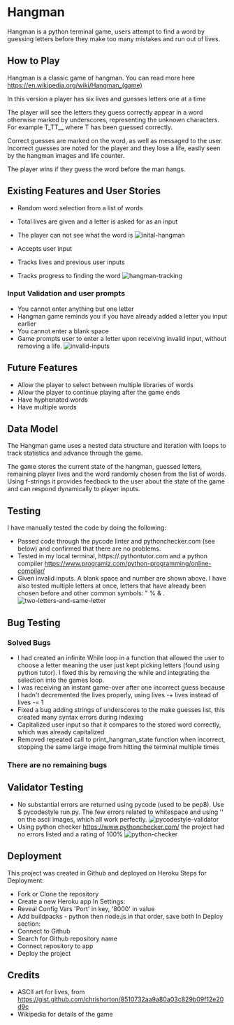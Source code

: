 # Hangman
 Hangman is a python terminal game, users attempt to find a word by guessing letters before they make too many mistakes and run out of lives.

## How to Play 
Hangman is a classic game of hangman. You can read more here https://en.wikipedia.org/wiki/Hangman_(game)

In this version a player has six lives and guesses letters one at a time

The player will see the letters they guess correctly appear in a word otherwise marked by underscores, representing the unknown characters. For example T_TT__ where T has been guessed correctly. 

Correct guesses are marked on the word, as well as messaged to the user. Incorrect guesses are noted for the player and they lose a life, easily seen by the hangman images and life counter.

The player wins if they guess the word before the man hangs.

## Existing Features and User Stories
 - Random word selection from a list of words
 - Total lives are given and a letter is asked for as an input
 - The player can not see what the word is
 ![inital-hangman](assets/images/hangman-welcome.png)

 - Accepts user input
 - Tracks lives and previous user inputs
 - Tracks progress to finding the word
 ![hangman-tracking](assets/images/hangman-tracking.png)

### Input Validation and user prompts
 - You cannot enter anything but one letter
 - Hangman game reminds you if you have already added a letter you input earlier
 - You cannot enter a blank space
 - Game prompts user to enter a letter upon receiving invalid input, without removing a life.
 ![invalid-inputs](assets/images/hangman-invalid-inputs.png)

## Future Features
 - Allow the player to select between multiple libraries of words
 - Allow the player to continue playing after the game ends
 - Have hyphenated words
 - Have multiple words

## Data Model
The Hangman game uses a nested data structure and iteration with loops to track statistics and advance through the game.

The game stores the current state of the hangman, guessed letters, remaining player lives and the word randomly chosen from the list of words. Using f-strings it provides feedback to the user about the state of the game and can respond dynamically to player inputs.

## Testing
I have manually tested the code by doing the following:
 - Passed code through the pycode linter and pythonchecker.com (see below) and confirmed that there are no problems.
 - Tested in my local terminal, https://.pythontutor.com and a python compiler https://www.programiz.com/python-programming/online-compiler/
 - Given invalid inputs. A blank space and number are shown above. I have also tested multiple letters at once, letters that have already been chosen before and other common symbols: " % & . 
 ![two-letters-and-same-letter](assets/images/hangman-more-invalids.png)

## Bug Testing
### Solved Bugs
 - I had created an infinite While loop in a function that allowed the user to choose a letter meaning the user just kept picking letters (found using python tutor). I fixed this by removing the while and integrating the selection into the games loop. 
 - I was receiving an instant game-over after one incorrect guess because I hadn't decremented the lives properly, using lives -+ lives instead of lives -= 1 
 - Fixed a bug adding strings of underscores to the make guesses list, this created many syntax errors during indexing
 - Capitalized user input so that it compares to the stored word correctly, which was already capitalized
 - Removed repeated call to print_hangman_state function when incorrect, stopping the same large image from hitting the terminal multiple times

### There are no remaining bugs

## Validator Testing
 - No substantial errors are returned using pycode (used to be pep8). Use $ pycodestyle run.py. The few errors related to whitespace and using '\' on the ascii images, which all work perfectly. 
 ![pycodestyle-validator](assets/images/pycodestyle-validator.png)
 - Using python checker https://www.pythonchecker.com/ the project had no errors listed and a rating of 100%
 ![python-checker](assets/images/python-checker.png)

## Deployment
This project was created in Github and deployed on Heroku
Steps for Deployment:
 - Fork or Clone the repository
 - Create a new Heroku app
In Settings:
 - Reveal Config Vars 'Port' in key, '8000' in value
 - Add buildpacks - python then node.js in that order, save both
In Deploy section:
 - Connect to Github
 - Search for Github repository name
 - Connect repository to app
 - Deploy the project

## Credits
 - ASCII art for lives, from 
https://gist.github.com/chrishorton/8510732aa9a80a03c829b09f12e20d9c
 - Wikipedia for details of the game